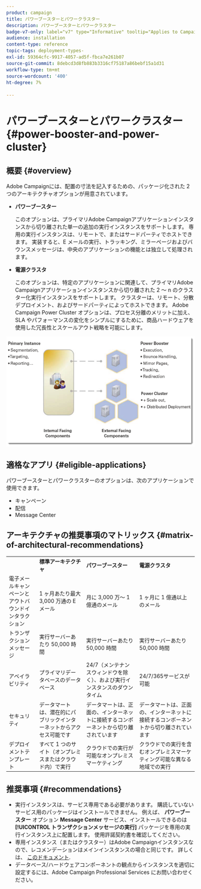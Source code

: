 ```yaml
---
product: campaign
title: パワーブースターとパワークラスター
description: パワーブースターとパワークラスター
badge-v7-only: label="v7" type="Informative" tooltip="Applies to Campaign Classic v7 only"
audience: installation
content-type: reference
topic-tags: deployment-types-
exl-id: 59364cfc-9917-4057-ad5f-fbca7e261b07
source-git-commit: 8debcd3d8fb883b3316cf75187a86bebf15a1d31
workflow-type: tm+mt
source-wordcount: '400'
ht-degree: 7%

---
```


# パワーブースターとパワークラスター{#power-booster-and-power-cluster}



## 概要 {#overview}

Adobe Campaignには、配置の寸法を記入するための、パッケージ化された 2 つのアーキテクチャオプションが用意されています。

* **パワーブースター**

   このオプションは、プライマリAdobe Campaignアプリケーションインスタンスから切り離された単一の追加の実行インスタンスをサポートします。 専用の実行インスタンスは、リモートで、またはサードパーティでホストできます。 実装すると、E メールの実行、トラッキング、ミラーページおよびバウンスメッセージは、中央のアプリケーションの機能とは独立して処理されます。

* **電源クラスタ**

   このオプションは、特定のアプリケーションに関連して、プライマリAdobe Campaignアプリケーションインスタンスから切り離された 2 ～ n のクラスター化実行インスタンスをサポートします。 クラスターは、リモート、分散デプロイメント、およびサードパーティによってホストできます。 Adobe Campaign Power Cluster オプションは、プロセス分離のメリットに加え、SLA やパフォーマンスの変化をシンプルにするために、商品ハードウェアを使用した冗長性とスケールアウト戦略を可能にします。

![](assets/architectural_options_diagram.png)

## 適格なアプリ {#eligible-applications}

パワーブースターとパワークラスターのオプションは、次のアプリケーションで使用できます。

* キャンペーン
* 配信
* Message Center

## アーキテクチャの推奨事項のマトリックス {#matrix-of-architectural-recommendations}

<table> 
 <tbody> 
  <tr> 
   <td> </td> 
   <td> <strong>標準アーキテクチャ</strong><br /> </td> 
   <td> <strong>パワーブースター</strong><br /> </td> 
   <td> <strong>電源クラスタ</strong><br /> </td> 
  </tr> 
  <tr> 
   <td> 電子メールキャンペーンとアウトバウンドインタラクション<br /> </td> 
   <td> 1 ヶ月あたり最大 3,000 万通の E メール<br /> </td> 
   <td> 月に 3,000 万～ 1 億通のメール<br /> </td> 
   <td> 1 ヶ月に 1 億通以上のメール<br /> </td> 
  </tr> 
  <tr> 
   <td> トランザクションメッセージ<br /> </td> 
   <td> 実行サーバーあたり 50,000 時間<br /> </td> 
   <td> 実行サーバーあたり 50,000 時間<br /> </td> 
   <td> 実行サーバーあたり 50,000 時間<br /> </td> 
  </tr> 
  <tr> 
   <td> アベイラビリティ<br /> </td> 
   <td> プライマリデータベースのデータベース<br /> </td> 
   <td> 24/7（メンテナンスウィンドウを除く）、および実行インスタンスのダウンタイム<br /> </td> 
   <td> 24/7/365サービスが可能<br /> </td> 
  </tr> 
  <tr> 
   <td> セキュリティ<br /> </td> 
   <td> データマートは、潜在的にパブリックインターネットからアクセス可能です<br /> </td> 
   <td> データマートは、正面の、インターネットに接続するコンポーネントから切り離されています<br /> </td> 
   <td> データマートは、正面の、インターネットに接続するコンポーネントから切り離されています<br /> </td> 
  </tr> 
  <tr> 
   <td> デプロイメントテンプレート<br /> </td> 
   <td> すべて 1 つのサイト（オンプレミスまたはクラウド内）で実行<br /> </td> 
   <td> クラウドでの実行が可能なオンプレミスマーケティング<br /> </td> 
   <td> クラウドでの実行を含むオンプレミスマーケティング可能な異なる地域での実行<br /> </td> 
  </tr> 
 </tbody> 
</table>

## 推奨事項 {#recommendations}

* 実行インスタンスは、サービス専用である必要があります。 購読していないサービス用のパッケージはインストールできません。 例えば、 **パワーブースター** オプション **Message Center** サービス、インストールできるのは **[!UICONTROL トランザクションメッセージの実行]** パッケージを専用の実行インスタンス上に配置します。 使用許諾契約書を確認してください。
* 専用インスタンス（またはクラスター）はAdobe Campaignインスタンスなので、レコメンデーションはメインインスタンスの場合と同じです。 詳しくは、 [このドキュメント](../../production/using/foreword.md).
* データベース/ハードウェアコンポーネントの観点からインスタンスを適切に設定するには、Adobe Campaign Professional Services にお問い合わせください。
